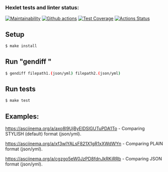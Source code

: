 ### Hexlet tests and linter status:
[![Maintainability](https://api.codeclimate.com/v1/badges/7b0f4a5d3858c6ea7a12/maintainability)](https://codeclimate.com/github/KatherinaFed/frontend-project-lvl2/maintainability) [![Github actions](https://github.com/KatherinaFed/frontend-project-lvl2/actions/workflows/github-actions.yml/badge.svg)](https://github.com/KatherinaFed/frontend-project-lvl2/actions/workflows/github-actions.yml) [![Test Coverage](https://api.codeclimate.com/v1/badges/7b0f4a5d3858c6ea7a12/test_coverage)](https://codeclimate.com/github/KatherinaFed/frontend-project-lvl2/test_coverage) [![Actions Status](https://github.com/KatherinaFed/frontend-project-lvl2/workflows/hexlet-check/badge.svg)](https://github.com/KatherinaFed/frontend-project-lvl2/actions)

## Setup
```sh
$ make install
```

## Run "gendiff <filepath1> <filepath2>"
```sh
$ gendiff filepath1.(json/yml) filepath2.(json/yml)
```

## Run tests
```sh
$ make test
```

## Examples:

https://asciinema.org/a/axo8l9UjByElDSlGUTuPDA1To - Comparing STYLISH (default) format (json/yml).

https://asciinema.org/a/xf3wlYALsF821X1gR1xXWdWYn - Comparing PLAIN format (json/yml).

https://asciinema.org/a/cgzgo5eW0JzPD8fdnJkRKiRRb - Comparing JSON format (json/yml).